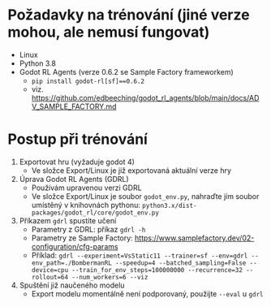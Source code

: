 # Požadavky na trénování (jiné verze mohou, ale nemusí fungovat)
- Linux
- Python 3.8
- Godot RL Agents (verze 0.6.2 se Sample Factory frameworkem)
    - `pip install godot-rl[sf]==0.6.2`
    - viz. https://github.com/edbeeching/godot_rl_agents/blob/main/docs/ADV_SAMPLE_FACTORY.md
# Postup při trénování
1. Exportovat hru (vyžaduje godot 4)
    - Ve složce Export/Linux je již exportovaná aktuální verze hry
2. Úprava Godot RL Agents (GDRL)
    - Používám upravenou verzi GDRL
    - Ve složce Export/Linux je soubor `godot_env.py`, nahraďte jím soubor umístěný v knihovnách pythonu: `python3.x/dist-packages/godot_rl/core/godot_env.py`
3. Příkazem `gdrl` spustíte učení
    - Parametry z GDRL: příkaz `gdrl -h`
    - Parametry ze Sample Factory: https://www.samplefactory.dev/02-configuration/cfg-params
    - Příklad: `gdrl --experiment=VsStatic11 --trainer=sf --env=gdrl --env_path=./BombermanRL --speedup=4 --batched_sampling=False --device=cpu --train_for_env_steps=100000000 --recurrence=32 --rollout=64 --num_workers=6 --viz`
4. Spuštění již naučeného modelu
    - Export modelu momentálně není podporovaný, použijte `--eval` u `gdrl`
